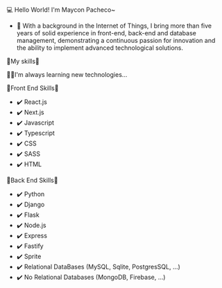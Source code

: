 💻 Hello World! I'm Maycon Pacheco~

- 👋 With a background in the Internet of Things, I bring more than five years of solid experience in front-end, back-end and database management, demonstrating a continuous passion for innovation and the ability to implement advanced technological solutions.


🔧My skills🔧

🧑‍🎓I'm always learning new technologies...

📖Front End Skills📖

- ✔️ React.js
- ✔️ Next.js
- ✔️ Javascript
- ✔️ Typescript
- ✔️ CSS
- ✔️ SASS
- ✔️ HTML 

📖Back End Skills📖

- ✔️ Python
- ✔️ Django
- ✔️ Flask
- ✔️ Node.js
- ✔️ Express
- ✔️ Fastify
- ✔️ Sprite
- ✔️ Relational DataBases (MySQL, Sqlite, PostgresSQL, ...)
- ✔️ No Relational Databases (MongoDB, Firebase, ...)



